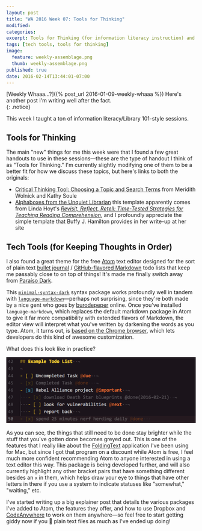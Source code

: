 ```yaml
---
layout: post
title: "WA 2016 Week 07: Tools for Thinking" 
modified:
categories: 
excerpt: Tools for Thinking (for information literacy instruction) and Tech Tools for Keeping Thoughts in Order (using Atom and its packages)
tags: [tech tools, tools for thinking]
image:
  feature: weekly-assemblage.png
  thumb: weekly-assemblage.png
published: true
date: 2016-02-14T13:44:01-07:00
---
```

  
[Weekly Whaaa…?]({% post_url 2016-01-09-weekly-whaaa %}) Here's another post I'm writing well after the fact.  
{: .notice}  

This week I taught a ton of information literacy/Library 101-style sessions.  

## Tools for Thinking  

The main "new" things for me this week were that I found a few great handouts to use in these sessions—these are the type of handout I think of as "Tools for Thinking." I'm currently slightly modifying one of them to be a better fit for how we discuss these topics, but here's links to both the originals: 

- [Critical Thinking Tool: Choosing a Topic and Search Terms](http://guides.lib.virginia.edu/vlacrl2014) from Meridith Wolnick and Kathy Soule  
- [Alphaboxes from the Unquiet Librarian](https://theunquietlibrarian.wordpress.com/2016/02/02/helping-students-work-with-informational-text-from-a-z-with-alphaboxes/) this template apparently comes from Linda Hoyt's [_Revisit, Reflect, Retell: Time-Tested Strategies for Teaching Reading Comprehension_](http://www.heinemann.com/products/E02579.aspx), and I profoundly appreciate the simple template that Buffy J. Hamilton provides in her write-up at her site  

## Tech Tools (for Keeping Thoughts in Order)   

I also found a great theme for the free [Atom](https://atom.io) text editor designed for the sort of plain text [bullet journal](http://bulletjournal.com) / [GitHub-flavored Markdown](https://guides.github.com/features/mastering-markdown/) todo lists that keep me passably close to on top of things! It's made me finally switch away from [Paraíso Dark](https://github.com/idleberg/atom-paraiso-dark).    

This [`minimal-syntax-dark`](https://github.com/burodepeper/minimal-syntax-dark) syntax package works profoundly well in tandem with [`language-markdown`](https://atom.io/packages/language-markdown)—perhaps not surprising, since they're both made by a nice gent who goes by [burodepeper](https://github.com/burodepeper) online. Once you've installed `language-markdown`, which replaces the default markdown package in Atom to give it far more compatibility with extended flavors of Markdown, the editor view will interpret what you've written by darkening the words as you type. Atom, it turns out, is [based on the Chrome browser](https://atom.io/docs/v1.5.4/hacking-atom-creating-a-theme#developer-tools), which lets developers do this kind of awesome customization.  

What does this look like in practice?  

![Example Todo List](/images/ExampleTodoList.png)   

As you can see, the things that still need to be done stay brighter while the stuff that you've gotten done becomes greyed out. This is one of the features that I really like about the [FoldingText](http://www.foldingtext.com) application I've been using for Mac, but since I got that program on a discount while Atom is free, I feel much more confident recommending Atom to anyone interested in using a text editor this way. This package is being developed further, and will also currently highlight any other bracket pairs that have something different besides an `x` in them, which helps draw your eye to things that have other letters in there if you use a system to indicate statuses like "somewhat," "waiting," etc.   

I've started writing up a big explainer post that details the various packages I've added to Atom, the features they offer, and how to use Dropbox and [CodeAnywhere](http://codeanywhere.com) to work on them anywhere—so feel free to start getting giddy now if you :raised_hands: plain text files as much as I've ended up doing!  